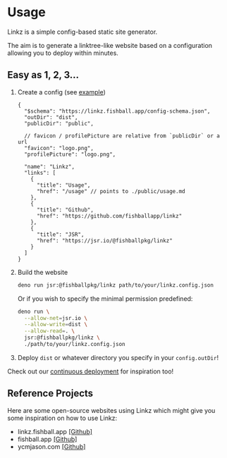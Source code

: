 # Usage

Linkz is a simple config-based static site generator.

The aim is to generate a linktree-like website based on a configuration allowing
you to deploy within minutes.

## Easy as 1, 2, 3...

1. Create a config (see
   [example](https://github.com/fishballapp/linkz/blob/main/linkz.config.json))
   ```jsonc
   {
     "$schema": "https://linkz.fishball.app/config-schema.json",
     "outDir": "dist",
     "publicDir": "public",

     // favicon / profilePicture are relative from `publicDir` or a url
     "favicon": "logo.png",
     "profilePicture": "logo.png",

     "name": "Linkz",
     "links": [
       {
         "title": "Usage",
         "href": "/usage" // points to ./public/usage.md
       },
       {
         "title": "Github",
         "href": "https://github.com/fishballapp/linkz"
       },
       {
         "title": "JSR",
         "href": "https://jsr.io/@fishballpkg/linkz"
       }
     ]
   }
   ```
2. Build the website
   ```bash
   deno run jsr:@fishballpkg/linkz path/to/your/linkz.config.json
   ```
   Or if you wish to specify the minimal permission predefined:
   ```bash
   deno run \
     --allow-net=jsr.io \
     --allow-write=dist \
     --allow-read=. \
     jsr:@fishballpkg/linkz \
     ./path/to/your/linkz.config.json
   ```
3. Deploy `dist` or whatever directory you specify in your `config.outDir`!

Check out our
[continuous deployment](https://github.com/fishballapp/linkz/blob/main/.github/workflows/deploy-website.yml)
for inspiration too!

## Reference Projects

Here are some open-source websites using Linkz which might give you some
inspiration on how to use Linkz:

- linkz.fishball.app [[Github]](https://github.com/fishballapp/linkz)
- fishball.app [[Github]](https://github.com/fishballapp/fishball.app)
- ycmjason.com [[Github]](https://github.com/ycmjason/ycmjason.com)
